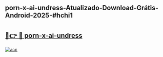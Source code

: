 ## porn-x-ai-undress-Atualizado-Download-Grátis-Android-2025-#hchi1

# <h2><a href="https://ainizakaria.my?title=porn-x-ai-undress&ref=20M">🔗👉 🔴 porn-x-ai-undress</a></h2>

[![acn](https://github.com/user-attachments/assets/0f9c940e-d8b0-45ae-aac7-cd30a18b3e1c)](https://ainizakaria.my?title=porn-x-ai-undress&ref=20M)

